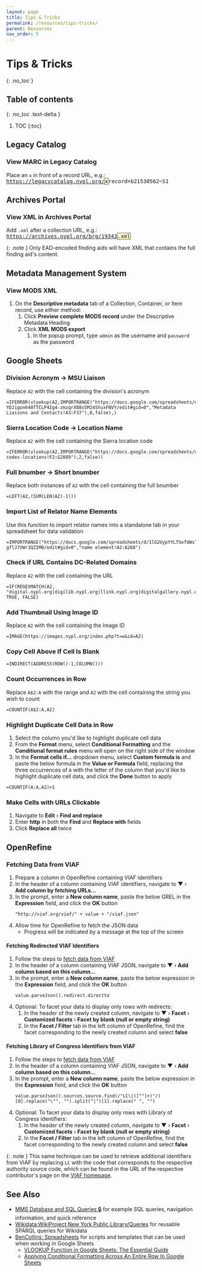 ```yaml
---
layout: page
title: Tips & Tricks
permalink: /resources/tips-tricks/
parent: Resources
nav_order: 5
---
```


# Tips & Tricks
{: .no_toc }

## Table of contents
{: .no_toc .text-delta }

1. TOC
{:toc}

## Legacy Catalog

### View MARC in Legacy Catalog
Place an `x` in front of a record URL, e.g.: <a href="https://legacycatalog.nypl.org/xrecord=b21530562~S1"><tt>https://legacycatalog.nypl.org/<span style="background: #ffffcc; border: 1px solid #5c5962;">x</span>record=b21530562~S1</tt></a>

## Archives Portal

### View XML in Archives Portal
Add `.xml` after a collection URL, e.g.: <a href="https://archives.nypl.org/brg/19343.xml"><tt>https://archives.nypl.org/brg/19343<span style="background: #ffffcc; border: 1px solid #5c5962;">.xml</span></tt></a>

{: .note }
Only EAD-encoded finding aids will have XML that contains the full finding aid's content.

## Metadata Management System

### View MODS XML
1. On the **Descriptive metadata** tab of a Collection, Container, or Item record, use either method:
    1. Click **Preview complete MODS record** under the Descriptive Metadata Heading 
    1. Click **XML MODS export**
        1. In the popup prompt, type ```admin``` as the username and ```password``` as the password

## Google Sheets

### Division Acronym → MSU Liaison
Replace `A2` with the cell containing the division's acronym
```
=IFERROR(vlookup(A2,IMPORTRANGE("https://docs.google.com/spreadsheets/d/1P-YDJigon640fTCLP4Ig4-zmzqrX88v5M24ShuxFNVY/edit#gid=0","Metadata Liaisons and Contacts!A3:F37"),6,false),)
```

### Sierra Location Code → Location Name
Replace `A2` with the cell containing the Sierra location code
```
=IFERROR(vlookup(A2,IMPORTRANGE("https://docs.google.com/spreadsheets/d/1E8Dbd8M5OotQfGaKjL5cLKlyex5g8D1KBeZeArJtcuU/edit#gid=1867405302","sierra-codes-locations!F2:G2889"),2,false))
```

### Full bnumber → Short bnumber
Replace both instances of `A2` with the cell containing the full bnumber
```
=LEFT(A2,(SUM(LEN(A2)-1)))
```

### Import List of Relator Name Elements
Use this function to import relator names into a standalone tab in your spreadsheet for data validation
```
=IMPORTRANGE("https://docs.google.com/spreadsheets/d/1lG2UypYYLTSefUWsTv2w8qLfm6tP-gflJ7VWr3QZIM0/edit#gid=0","name element!A2:A268")
```

### Check if URL Contains DC-Related Domains
Replace `A2` with the cell containing the URL
```
=IF(REGEXMATCH(A2, "digital.nypl.org|digilib.nypl.org|llink.nypl.org|digitalgallery.nypl.org|nypl.org/digital|link.nypl.org|purl.nypl.org|digitalcollections.nypl.org"), TRUE, FALSE)
```

### Add Thumbnail Using Image ID
Replace `A2` with the cell containing the Image ID
```
=IMAGE(https://images.nypl.org/index.php?t=w&id=A2)
```

### Copy Cell Above If Cell Is Blank
```
=INDIRECT(ADDRESS(ROW()-1,COLUMN()))
```

### Count Occurrences in Row
Replace `A$2:A` with the range and `A2` with the cell containing the string you wish to count

```
=COUNTIF(A$2:A,A2)
```

### Highlight Duplicate Cell Data in Row
1. Select the column you'd like to highlight duplicate cell data
1. From the **Format** menu, select **Conditional Formatting** and the **Conditional format rules** menu will open on the right side of the window
1. In the **Format cells if…** dropdown menu, select **Custom formula is** and paste the below formula in the **Value or Formula** field, replacing the three occurrences of `A` with the letter of the column that you'd like to highlight duplicate cell data, and click the **Done** button to apply

```
=COUNTIF(A:A,A2)>1
```

### Make Cells with URLs Clickable
1. Navigate to **Edit** › **Find and replace**
1. Enter **http** in both the **Find** and **Replace with** fields
1. Click **Replace all** twice

## OpenRefine

### Fetching Data from VIAF
1. Prepare a column in OpenRefine containing VIAF identifiers
1. In the header of a column containing VIAF identifiers, navigate to **▼** › **Add column by fetching URLs…**
1. In the prompt, enter a **New column name**, paste the below GREL in the **Expression** field, and click the **OK** button
    ```
    "http://viaf.org/viaf/" + value + "/viaf.json"
    ```
1. Allow time for OpenRefine to fetch the JSON data
    - Progress will be indicated by a message at the top of the screen

#### Fetching Redirected VIAF Identifiers
1. Follow the steps to [fetch data from VIAF](#fetching-data-from-viaf)
1. In the header of a column containing VIAF JSON, navigate to **▼** › **Add column based on this column…**
1. In the prompt, enter a **New column name**, paste the below expression in the **Expression** field, and click the **OK** button
    ```
    value.parseJson().redirect.directto
    ```
1. Optional: To facet your data to display only rows with redirects:
    1. In the header of the newly created column, navigate to **▼** › **Facet** › **Customized facets** › **Facet by blank (null or empty string)**
    1. In the **Facet / Filter** tab in the left column of OpenRefine, find the facet corresponding to the newly created column and select **false**

#### Fetching Library of Congress Identifiers from VIAF
1. Follow the steps to [fetch data from VIAF](#fetching-data-from-viaf)
1. In the header of a column containing VIAF JSON, navigate to **▼** › **Add column based on this column…**
1. In the prompt, enter a **New column name**, paste the below expression in the **Expression** field, and click the **OK** button
    ```
    value.parseJson().sources.source.find(/"LC\|([^"]+)"/)[0].replace("\"", "").split("|")[1].replace(" ", "")
    ```
1. Optional: To facet your data to display only rows with Library of Congress identifiers:
    1. In the header of the newly created column, navigate to **▼** › **Facet** › **Customized facets** › **Facet by blank (null or empty string)**
    1. In the **Facet / Filter** tab in the left column of OpenRefine, find the facet corresponding to the newly created column and select **false**

{: .note }
This same technique can be used to retrieve additional identifiers from VIAF by replacing `LC` with the code that corresponds to the respective authority source code, which can be found in the URL of the respective contributor's page on the [VIAF homepage](https://viaf.org/).

## See Also
- [MMS Database and SQL Queries 🔒](https://github.com/NYPL/metadata-tools/tree/master/_mms-database-and-sql-queries) for example SQL queries, navigation information, and quick reference
- [Wikidata:WikiProject New York Public Library/Queries](https://www.wikidata.org/wiki/Wikidata:WikiProject_New_York_Public_Library/Queries) for reusable SPARQL queries for Wikidata
- [BenCollins: Spreadsheets](https://benlcollins.com/spreadsheets) for scripts and templates that can be used when working in Google Sheets
    - [VLOOKUP Function in Google Sheets: The Essential Guide](https://benlcollins.com/spreadsheets/vlookup-function/)
    - [Applying Conditional Formatting Across An Entire Row In Google Sheets](https://www.benlcollins.com/spreadsheets/conditional-formatting-entire-row/)